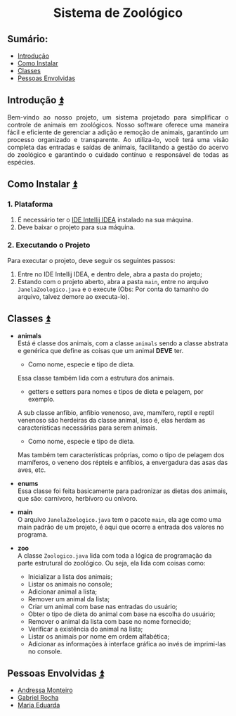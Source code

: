 <h1 align="center">Sistema de Zoológico</h1>

## **Sumário:**<a name="sumario"></a>
- <a href="#1">Introdução</a>
- <a href="#2">Como Instalar</a>
- <a href="#3">Classes</a>
- <a href="#4">Pessoas Envolvidas</a>

## Introdução <a name="1"></a><a href="#sumario">:arrow_double_up:</a>
<p align="justify">
Bem-vindo ao nosso projeto, um sistema projetado para simplificar o controle de animais em zoológicos. Nosso software oferece uma maneira fácil e eficiente de gerenciar a adição e remoção de animais, garantindo um processo organizado e transparente. Ao utiliza-lo, você terá uma visão completa das entradas e saídas de animais, facilitando a gestão do acervo do zoológico e garantindo o cuidado contínuo e responsável de todas as espécies.
</p>

## Como Instalar <a name="2"></a><a href="#sumario">:arrow_double_up:</a>
### 1. Plataforma
1. É necessário ter o [IDE Intellij IDEA](https://www.jetbrains.com/idea/) instalado na sua máquina.
2. Deve baixar o projeto para sua máquina.

### 2. Executando o Projeto
Para executar o projeto, deve seguir os seguintes passos:
1. Entre no IDE Intellij IDEA, e dentro dele, abra a pasta do projeto;
2. Estando com o projeto aberto, abra a pasta `main`, entre no arquivo `JanelaZoologico.java` e o execute (Obs: Por conta do tamanho do arquivo, talvez demore ao executa-lo).

## Classes <a name="3"></a><a href="#sumario">:arrow_double_up:</a>
- **animals**\
  Está é classe dos animais, com a classe `animals` sendo a classe abstrata e genérica que define as coisas que um animal **DEVE** ter.
    - Como nome, especie e tipo de dieta.
  
  Essa classe também lida com a estrutura dos animais.
    - getters e setters para nomes e tipos de dieta e pelagem, por exemplo.
  
  A sub classe anfibio, anfibio venenoso, ave, mamífero, reptil e reptil venenoso são herdeiras da classe animal, isso é, elas herdam as características necessárias para serem animais.
    - Como nome, especie e tipo de dieta.
      
  Mas também tem características próprias, como o tipo de pelagem dos mamíferos, o veneno dos répteis e anfíbios, a envergadura das asas das aves, etc.
- **enums**\
  Essa classe foi feita basicamente para padronizar as dietas dos animais, que são: carnívoro, herbívoro ou onívoro.
- **main**\
  O arquivo `JanelaZoologico.java` tem o pacote `main`, ela age como uma main padrão de um projeto, é aqui que ocorre a entrada dos valores no programa.
- **zoo**\
  A classe `Zoologico.java` lida com toda a lógica de programação da parte estrutural do zoológico. Ou seja, ela lida com coisas como:
  - Inicializar a lista dos animais;
  - Listar os animais no console;
  - Adicionar animal a lista;
  - Remover um animal da lista;
  - Criar um animal com base nas entradas do usuário;
  - Obter o tipo de dieta do animal com base na escolha do usuário;
  - Remover o animal da lista com base no nome fornecido;
  - Verificar a existência do animal na lista;
  - Listar os animais por nome em ordem alfabética;
  - Adicionar as informações à interface gráfica ao invés de imprimi-las no console.

## Pessoas Envolvidas <a name="4"></a><a href="#sumario">:arrow_double_up:</a>
- [Andressa Monteiro](https://github.com/AndressaUwU) 
- [Gabriel Rocha](https://github.com/CSeisOssos)
- [Maria Eduarda](https://github.com/MariaXubilu)
